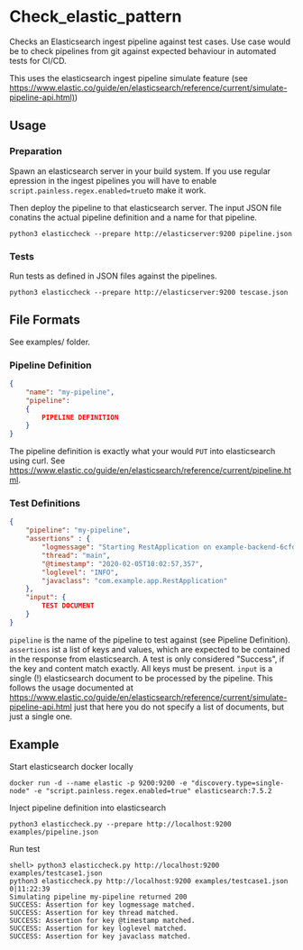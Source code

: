 # Check_elastic_pattern

Checks an Elasticsearch ingest pipeline against test cases.
Use case would be to check pipelines from git against expected behaviour in automated tests for CI/CD.

This uses the elasticsearch ingest pipeline simulate feature (see <https://www.elastic.co/guide/en/elasticsearch/reference/current/simulate-pipeline-api.html)>)

## Usage

### Preparation

Spawn an elasticsearch server in your build system. If you use regular epression in the ingest pipelines you will have to enable `script.painless.regex.enabled=true`to make it work.

Then deploy the pipeline to that elasticsearch server. The input JSON file conatins the actual pipeline definition and a name for that pipeline.

```shell
python3 elasticcheck --prepare http://elasticserver:9200 pipeline.json
```

### Tests

Run tests as defined in JSON files against the pipelines.

```shell
python3 elasticcheck --prepare http://elasticserver:9200 tescase.json
```

## File Formats

See examples/ folder.

### Pipeline Definition

```json
{
    "name": "my-pipeline",
    "pipeline":
    {
        PIPELINE DEFINITION
    }
}
```

The pipeline definition is exactly what your would `PUT` into elasticsearch using curl. See <https://www.elastic.co/guide/en/elasticsearch/reference/current/pipeline.html>.

### Test Definitions

```json
{
    "pipeline": "my-pipeline",
    "assertions" : {
        "logmessage": "Starting RestApplication on example-backend-6cfd785f48-xmxgz with PID 7 (/app.jar started by root in /)",
        "thread": "main",
        "@timestamp": "2020-02-05T10:02:57,357",
        "loglevel": "INFO",
        "javaclass": "com.example.app.RestApplication"
    },
    "input": {
        TEST DOCUMENT
    }
}
```

`pipeline` is the name of the pipeline to test against (see Pipeline Definition).
`assertions` ist a list of keys and values, which are expected to be contained in the response from elasticsearch. A test is only considered "Success", if the key and content match exactly. All keys must be present.
`input` is a single (!) elasticsearch document to be processed by the pipeline. This follows the usage documented at <https://www.elastic.co/guide/en/elasticsearch/reference/current/simulate-pipeline-api.html> just that here you do not specify a list of documents, but just a single one.

## Example

Start elasticsearch docker locally

```shell
docker run -d --name elastic -p 9200:9200 -e "discovery.type=single-node" -e "script.painless.regex.enabled=true" elasticsearch:7.5.2
```

Inject pipeline definition into elasticsearch

```shell
python3 elasticcheck.py --prepare http://localhost:9200 examples/pipeline.json
```

Run test

```shell
shell> python3 elasticcheck.py http://localhost:9200 examples/testcase1.json
python3 elasticcheck.py http://localhost:9200 examples/testcase1.json                                                        0|11:22:39
Simulating pipeline my-pipeline returned 200
SUCCESS: Assertion for key logmessage matched.
SUCCESS: Assertion for key thread matched.
SUCCESS: Assertion for key @timestamp matched.
SUCCESS: Assertion for key loglevel matched.
SUCCESS: Assertion for key javaclass matched.
```
